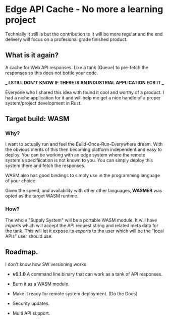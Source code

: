 # Edge API Cache - No more a learning project

Technially it still is but the contribution to it will be more regular and the end delivery will focus on a profesional grade finished product.

## What is it again?

A cache for Web API responses. Like a tank (Queue) to pre-fetch the responses so this does not bottle your code.

**_ I STILL DON'T KNOW IF THERE IS AN INDUSTRIAL APPLICATION FOR IT _**

Everyone who I shared this idea with found it cool and worthy of a product. I had a niche application for it and will help me get a nice handle of a proper system/project development in Rust.

## Target build: WASM

### Why?

I want to actually run and feel the Build-Once-Run-Everywhere dream. With the obvious merits of this then becoming platform independent and easy to deploy. You can be working with an edge system where the remote system's specifiication is not known to you. You can simply deploy this system there and fetch the responses.

WASM also has good bindings to simply use in the programming language of your choice.

Given the speed, and availability with other other languages, **WASMER** was opted as the target WASM runtime.

### How?

The whole "Supply System" will be a portable WASM module. It will have _imports_ which will accept the API request string and related meta data for the tank. This will let it expose its _exports_ to the user which will be the "local APIs" user should use.

## Roadmap.

I don't know how SW versioning works

- **v0.1.0** A command line binary that can work as a tank of API responses.

- Burn it as a WASM module.

- Make it ready for remote system deployment. (Do the Docs)

- Security updates.

- Multi API support.
